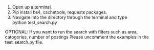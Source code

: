 1. Open up a terminal.
2. Pip install bs4, cachetools, requests packages.
3. Navigate into the directory through the terminal and type  
   python test_search.py

OPTIONAL:
If you want to run the search with filters such as area, catogories, number of postings
Please uncomment the examples in the test_search.py file.
